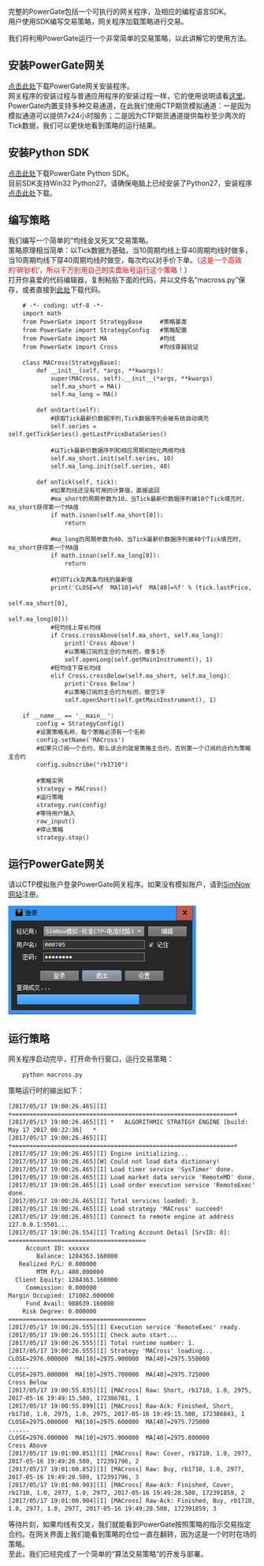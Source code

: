 完整的PowerGate包括一个可执行的网关程序，及相应的编程语言SDK。  
用户使用SDK编写交易策略，网关程序加载策略进行交易。

我们将利用PowerGate运行一个非常简单的交易策略，以此讲解它的使用方法。 

## 安装PowerGate网关   
   [点击此处](<https://sourceforge.net/projects/powergate/files/latest/download>)下载PowerGate网关安装程序。  
   网关程序的安装过程与普通应用程序的安装过程一样，它的使用说明请看[这里](terminal/index.html)。   
   PowerGate内置支持多种交易通道，在此我们使用CTP期货模拟通道：一是因为模拟通道可以提供7x24小时服务；二是因为CTP期货通道提供每秒至少两次的Tick数据，我们可以更快地看到策略的运行结果。   
## 安装Python SDK   
   [点击此处](<https://sourceforge.net/projects/powergate-sdk-python/files/latest/download>)下载PowerGate Python SDK。  
   目前SDK支持Win32 Python27。请确保电脑上已经安装了Python27，安装程序[点击此处](<https://www.python.org/ftp/python/2.7.13/python-2.7.13.msi>)下载。
## 编写策略   
   我们编写一个简单的“均线金叉死叉”交易策略。  
   策略原理相当简单：以Tick数据为基础，当10周期均线上穿40周期均线时做多，当10周期均线下穿40周期均线时做空，每次均以对手价下单。（<font color=#FF0000>这是一个高效的‘碎钞机’，所以千万别用自己的实盘账号运行这个策略！</font>）  
   打开你喜爱的代码编辑器，复制粘贴下面的代码，并以文件名“macross.py”保存，或者直接到[此处](<https://github.com/algo-trade/powergate-examples-python>)下载代码。
  
		# -*- coding: utf-8 -*- 
		import math
		from PowerGate import StrategyBase     #策略基类
		from PowerGate import StrategyConfig   #策略配置
		from PowerGate import MA               #均线
		from PowerGate import Cross            #均线穿越验证
		
		class MACross(StrategyBase):
		    def __init__(self, *args, **kwargs):
		        super(MACross, self).__init__(*args, **kwargs)
		        self.ma_short = MA()
		        self.ma_long = MA()
		
		    def onStart(self):
				#获取Tick最新价数据序列,Tick数据序列会被系统自动填充
		        self.series = self.getTickSeries().getLastPriceDataSeries()

				#以Tick最新价数据序列和相应周期初始化两根均线
		        self.ma_short.init(self.series, 10)
		        self.ma_long.init(self.series, 40)
		
		    def onTick(self, tick):
				#如果均线还没有可用的计算值，直接返回
				#ma_short的周期参数为10，当Tick最新价数据序列被10个Tick填充时，ma_short获得第一个MA值
		        if math.isnan(self.ma_short[0]):
		            return

				#ma_long的周期参数为40，当Tick最新价数据序列被40个Tick填充时，ma_short获得第一个MA值
		        if math.isnan(self.ma_long[0]):
		            return

				#打印Tick及两条均线的最新值
		        print('CLOSE=%f  MA[10]=%f  MA[40]=%f' % (tick.lastPrice, 
														  self.ma_short[0], 
													      self.ma_long[0]))
				#短均线上穿长均线
		        if Cross.crossAbove(self.ma_short, self.ma_long): 
		            print('Cross Above')
					#以策略订阅的主合约为标的，做多1手
		            self.openLong(self.getMainInstrument(), 1)
				#短均线下穿长均线
		        elif Cross.crossBelow(self.ma_short, self.ma_long): 
		            print('Cross Below')
					#以策略订阅的主合约为标的，做空1手
		            self.openShort(self.getMainInstrument(), 1)
		
		if __name__ == '__main__':
		    config = StrategyConfig()
			#设置策略名称，每个策略必须有一个名称
		    config.setName('MACross')
			#如果只订阅一个合约，那么该合约就是策略主合约，否则第一个订阅的合约为策略主合约
		    config.subscribe("rb1710")
		
			#策略实例
		    strategy = MACross()
			#运行策略  
		    strategy.run(config)         
			#等待用户输入
		    raw_input()
			#停止策略
		    strategy.stop()

## 运行PowerGate网关  
请以CTP模拟账户登录PowerGate网关程序。如果没有模拟账户，请到[SimNow网站](http://www.simnow.com.cn/)注册。

![](img/PowerGate-login.png)  

## 运行策略  
   网关程序启动完毕，打开命令行窗口，运行交易策略：

		python macross.py
   策略运行时的输出如下：

	
	[2017/05/17 19:00:26.465][I] +===============================================================+
	[2017/05/17 19:00:26.465][I] *   ALGORITHMIC STRATEGY ENGINE [build: May 17 2017 08:22:36]   *
	[2017/05/17 19:00:26.465][I] +===============================================================+
	[2017/05/17 19:00:26.465][I] Engine initializing...
	[2017/05/17 19:00:26.465][W] Could not load data dictionary!
	[2017/05/17 19:00:26.465][I] Load timer service 'SysTimer' done.
	[2017/05/17 19:00:26.465][I] Load market data service 'RemoteMD' done.
	[2017/05/17 19:00:26.465][I] Load order execution service 'RemoteExec' done.
	[2017/05/17 19:00:26.465][I] Total services loaded: 3.
	[2017/05/17 19:00:26.465][I] Load strategy 'MACross' succeed!
	[2017/05/17 19:00:26.465][I] Connect to remote engine at address 127.0.0.1:5501...
	[2017/05/17 19:00:26.554][I] Trading Account Detail [SrvID: 0]:
	=======================================
	     Account ID: xxxxxx
	        Balance: 1284363.160000
	   Realized P/L: 0.000000
	        MTM P/L: 480.000000
	  Client Equity: 1284363.160000
	     Commission: 0.000000
	Margin Occupied: 171002.000000
	     Fund Avail: 988639.160000
	    Risk Degree: 0.000000
	=======================================
	[2017/05/17 19:00:26.555][I] Execution service 'RemoteExec' ready.
	[2017/05/17 19:00:26.555][I] Check auto start...
	[2017/05/17 19:00:26.555][I] Total runtime number: 1.
	[2017/05/17 19:00:26.555][I] Strategy 'MACross' loading...
	CLOSE=2976.000000  MA[10]=2975.900000  MA[40]=2975.550000
	......
	CLOSE=2975.000000  MA[10]=2975.700000  MA[40]=2975.725000
	Cross Below
	[2017/05/17 19:00:55.835][I] [MACross] Raw: Short, rb1710, 1.0, 2975, 2017-05-16 19:49:15.500, 172386781, 1
	[2017/05/17 19:00:55.899][I] [MACross] Raw-Ack: Finished, Short, rb1710, 1.0, 2975, 1.0, 2975, 2017-05-16 19:49:15.500, 172386843, 1
	CLOSE=2975.000000  MA[10]=2975.600000  MA[40]=2975.725000
	......
	CLOSE=2976.000000  MA[10]=2975.900000  MA[40]=2975.800000
	Cross Above
	[2017/05/17 19:01:00.851][I] [MACross] Raw: Cover, rb1710, 1.0, 2977, 2017-05-16 19:49:20.500, 172391796, 2
	[2017/05/17 19:01:00.852][I] [MACross] Raw: Buy, rb1710, 1.0, 2977, 2017-05-16 19:49:20.500, 172391796, 3
	[2017/05/17 19:01:00.903][I] [MACross] Raw-Ack: Finished, Cover, rb1710, 1.0, 2977, 1.0, 2977, 2017-05-16 19:49:20.500, 172391859, 2
	[2017/05/17 19:01:00.904][I] [MACross] Raw-Ack: Finished, Buy, rb1710, 1.0, 2977, 1.0, 2977, 2017-05-16 19:49:20.500, 172391859, 3
	
等待片刻，如果均线有交叉，我们就能看到PowerGate按照策略的指示交易指定合约。在网关界面上我们能看到策略的仓位一直在翻转，因为这是一个时时在场的策略。  
至此，我们已经完成了一个简单的“算法交易策略”的开发与部署。

